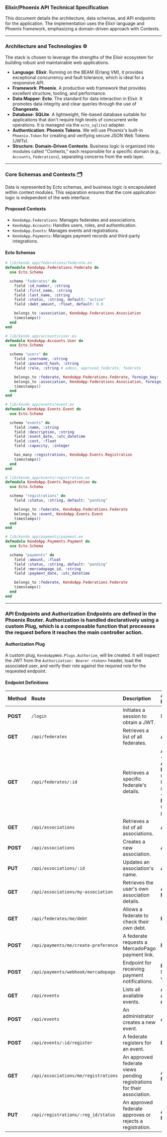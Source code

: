 ### **Elixir/Phoenix API Technical Specification**

This document details the architecture, data schemas, and API endpoints for the application. The implementation uses the Elixir language and Phoenix framework, emphasizing a domain-driven approach with Contexts.

-----

### **Architecture and Technologies** ⚙️

The stack is chosen to leverage the strengths of the Elixir ecosystem for building robust and maintainable web applications.

  * **Language**: **Elixir**. Running on the BEAM (Erlang VM), it provides exceptional concurrency and fault tolerance, which is ideal for a responsive API.
  * **Framework**: **Phoenix**. A productive web framework that provides excellent structure, tooling, and performance.
  * **Data Mapper**: **Ecto**. The standard for data interaction in Elixir. It promotes data integrity and clear queries through the use of **Changesets**.
  * **Database**: **SQLite**. A lightweight, file-based database suitable for applications that don't require high levels of concurrent write operations. It is managed via the `ecto_sqlite3` adapter.
  * **Authentication**: **Phoenix Tokens**. We will use Phoenix's built-in `Phoenix.Token` for creating and verifying secure JSON Web Tokens (JWTs).
  * **Structure**: **Domain-Driven Contexts**. Business logic is organized into modules called "Contexts," each responsible for a specific domain (e.g., `Accounts`, `Federations`), separating concerns from the web layer.

-----

### **Core Schemas and Contexts** 🗂️

Data is represented by Ecto schemas, and business logic is encapsulated within context modules. This separation ensures that the core application logic is independent of the web interface.

#### **Proposed Contexts**

  * `KendoApp.Federations`: Manages federates and associations.
  * `KendoApp.Accounts`: Handles users, roles, and authentication.
  * `KendoApp.Events`: Manages events and registrations.
  * `KendoApp.Payments`: Manages payment records and third-party integrations.

#### **Ecto Schemas**

```elixir
# lib/kendo_app/federations/federate.ex
defmodule KendoApp.Federations.Federate do
  use Ecto.Schema

  schema "federates" do
    field :id_number, :string
    field :first_name, :string
    field :last_name, :string
    field :status, :string, default: "activo"
    field :debt_amount, :float, default: 0.0

    belongs_to :association, KendoApp.Federations.Association
    timestamps()
  end
end

# lib/kendo_app/accounts/user.ex
defmodule KendoApp.Accounts.User do
  use Ecto.Schema

  schema "users" do
    field :username, :string
    field :password_hash, :string
    field :role, :string # admin, approved_federate, federate

    belongs_to :federate, KendoApp.Federations.Federate, foreign_key: :federate_id, type: :id
    belongs_to :association, KendoApp.Federations.Association, foreign_key: :association_id, type: :id
    timestamps()
  end
end

# lib/kendo_app/events/event.ex
defmodule KendoApp.Events.Event do
  use Ecto.Schema

  schema "events" do
    field :name, :string
    field :description, :string
    field :event_date, :utc_datetime
    field :cost, :float
    field :capacity, :integer

    has_many :registrations, KendoApp.Events.Registration
    timestamps()
  end
end

# lib/kendo_app/events/registration.ex
defmodule KendoApp.Events.Registration do
  use Ecto.Schema

  schema "registrations" do
    field :status, :string, default: "pending"

    belongs_to :federate, KendoApp.Federations.Federate
    belongs_to :event, KendoApp.Events.Event
    timestamps()
  end
end

# lib/kendo_app/payments/payment.ex
defmodule KendoApp.Payments.Payment do
  use Ecto.Schema

  schema "payments" do
    field :amount, :float
    field :status, :string, default: "pending"
    field :mercadopago_id, :string
    field :payment_date, :utc_datetime

    belongs_to :federate, KendoApp.Federations.Federate
    timestamps()
  end
end
```

-----

### **API Endpoints and Authorization** Endpoints are defined in the Phoenix Router. Authorization is handled declaratively using a custom **Plug**, which is a composable function that processes the request before it reaches the main controller action.

#### **Authorization Plug**

A custom plug, `KendoAppWeb.Plugs.Authorize`, will be created. It will inspect the JWT from the `Authorization: Bearer <token>` header, load the associated user, and verify their role against the required role for the requested endpoint.

#### **Endpoint Definitions**

| Method | Route | Description | Authorization Required |
| :--- | :--- | :--- | :--- |
| **POST** | `/login` | Initiates a session to obtain a JWT. | Public |
| **GET** | `/api/federates` | Retrieves a list of all federates. | **Admin** |
| **GET** | `/api/federates/:id` | Retrieves a specific federate's details. | **Admin**: Any. \<br\> **Approved Federate**: Only from their association. \<br\> **Federate**: Only their own profile. |
| **GET** | `/api/associations` | Retrieves a list of all associations. | **Admin** |
| **POST** | `/api/associations` | Creates a new association. | **Admin** |
| **PUT** | `/api/associations/:id` | Updates an association's name. | **Admin** |
| **GET** | `/api/associations/my-association` | Retrieves the user's own association details. | **Approved Federate** |
| **GET** | `/api/federates/me/debt` | Allows a federate to check their own debt. | **Federate** |
| **POST** | `/api/payments/me/create-preference`| A federate requests a MercadoPago payment link. | **Federate** |
| **POST** | `/api/payments/webhook/mercadopago` | Endpoint for receiving payment notifications. | **Public** (with MP signature validation) |
| **GET** | `/api/events` | Lists all available events. | **Any authenticated role** |
| **POST** | `/api/events` | An administrator creates a new event. | **Admin** |
| **POST** | `/api/events/:id/register`| A federate registers for an event. | **Federate** |
| **GET** | `/api/associations/me/registrations` | An approved federate views pending registrations for their association. | **Approved Federate** |
| **PUT** | `/api/registrations/:reg_id/status`| An approved federate approves or rejects a registration. | **Approved Federate** |
